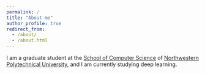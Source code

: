 ```yaml
---
permalink: /
title: "About me"
author_profile: true
redirect_from: 
  - /about/
  - /about.html
---
```

I am a graduate student at the [School of Computer Science](https://jsj.nwpu.edu.cn/) of [Northwestern Polytechnical University](https://www.nwpu.edu.cn/), and I am currently studying deep learning.

